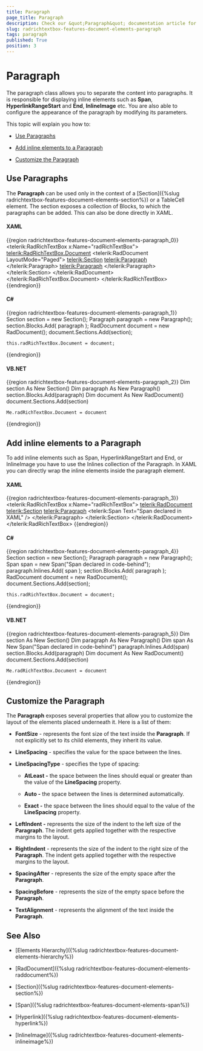 ```yaml
---
title: Paragraph
page_title: Paragraph
description: Check our &quot;Paragraph&quot; documentation article for the RadRichTextBox WPF control.
slug: radrichtextbox-features-document-elements-paragraph
tags: paragraph
published: True
position: 3
---
```


# Paragraph



The paragraph class allows you to separate the content into paragraphs. It is responsible for displaying inline elements such as __Span__, __HyperlinkRangeStart__ and __End__, __InlineImage__ etc. You are also able to configure the appearance of the paragraph by modifying its parameters.

This topic will explain you how to:

* [Use Paragraphs](#use-paragraphs)

* [Add inline elements to a Paragraph](#add-inline-elements-to-a-paragraph)

* [Customize the Paragraph](#customize-the-paragraph)

## Use Paragraphs

The __Paragraph__ can be used only in the context of a [Section]({%slug radrichtextbox-features-document-elements-section%}) or a TableCell element. The section exposes a collection of Blocks, to which the paragraphs can be added. This can also be done directly in XAML.

#### __XAML__

{{region radrichtextbox-features-document-elements-paragraph_0}}
	<telerik:RadRichTextBox x:Name="radRichTextBox">
	    <telerik:RadRichTextBox.Document>
	        <telerik:RadDocument LayoutMode="Paged">
	            <telerik:Section>
	                <telerik:Paragraph>
	                </telerik:Paragraph>
	                <telerik:Paragraph>
	                </telerik:Paragraph>
	            </telerik:Section>
	        </telerik:RadDocument>
	    </telerik:RadRichTextBox.Document>
	</telerik:RadRichTextBox>
{{endregion}}



#### __C#__

{{region radrichtextbox-features-document-elements-paragraph_1}}
	Section section = new Section();
	Paragraph paragraph = new Paragraph();
	section.Blocks.Add( paragraph );
	RadDocument document = new RadDocument();
	document.Sections.Add(section);
	
	this.radRichTextBox.Document = document;
{{endregion}}



#### __VB.NET__

{{region radrichtextbox-features-document-elements-paragraph_2}}
	Dim section As New Section()
	Dim paragraph As New Paragraph()
	section.Blocks.Add(paragraph)
	Dim document As New RadDocument()
	document.Sections.Add(section)
	
	Me.radRichTextBox.Document = document
{{endregion}}



## Add inline elements to a Paragraph

To add inline elements such as Span, HyperlinkRangeStart and End, or InlineImage you have to use the Inlines collection of the Paragraph. In XAML you can directly wrap the inline elements inside the paragraph element.

#### __XAML__

{{region radrichtextbox-features-document-elements-paragraph_3}}
	<telerik:RadRichTextBox x:Name="radRichTextBox">
	    <telerik:RadDocument>
	        <telerik:Section>
	            <telerik:Paragraph>
	                <telerik:Span Text="Span declared in XAML" />
	            </telerik:Paragraph>
	        </telerik:Section>
	    </telerik:RadDocument>
	</telerik:RadRichTextBox>
{{endregion}}



#### __C#__

{{region radrichtextbox-features-document-elements-paragraph_4}}
	Section section = new Section();
	Paragraph paragraph = new Paragraph();
	Span span = new Span("Span declared in code-behind");
	paragraph.Inlines.Add( span );
	section.Blocks.Add( paragraph );
	RadDocument document = new RadDocument();
	document.Sections.Add(section);
	
	this.radRichTextBox.Document = document;
{{endregion}}



#### __VB.NET__

{{region radrichtextbox-features-document-elements-paragraph_5}}
	Dim section As New Section()
	Dim paragraph As New Paragraph()
	Dim span As New Span("Span declared in code-behind")
	paragraph.Inlines.Add(span)
	section.Blocks.Add(paragraph)
	Dim document As New RadDocument()
	document.Sections.Add(section)
	
	Me.radRichTextBox.Document = document
{{endregion}}



## Customize the Paragraph

The __Paragraph__ exposes several properties that allow you to customize the layout of the elements placed underneath it. Here is a list of them:

* __FontSize__ - represents the font size of the text inside the __Paragraph__. If not explicitly set to its child elements, they inherit its value.

* __LineSpacing__ - specifies the value for the space between the lines.

* __LineSpacingType__ - specifies the type of spacing:

	* __AtLeast -__ the space between the lines should equal or greater than the value of the __LineSpacing__ property.

	* __Auto -__ the space between the lines is determined automatically.

	* __Exact -__ the space between the lines should equal to the value of the __LineSpacing__ property.

* __LeftIndent -__ represents the size of the indent to the left size of the __Paragraph__. The indent gets applied together with the respective margins to the layout.

* __RightIndent__ - represents the size of the indent to the right size of the __Paragraph__. The indent gets applied together with the respective margins to the layout.

* __SpacingAfter__ - represents the size of the empty space after the __Paragraph__.

* __SpacingBefore__ - represents the size of the empty space before the __Paragraph__.

* __TextAlignment__ - represents the alignment of the text inside the __Paragraph__.

## See Also

 * [Elements Hierarchy]({%slug radrichtextbox-features-document-elements-hierarchy%})

 * [RadDocument]({%slug radrichtextbox-features-document-elements-raddocument%})

 * [Section]({%slug radrichtextbox-features-document-elements-section%})

 * [Span]({%slug radrichtextbox-features-document-elements-span%})

 * [Hyperlink]({%slug radrichtextbox-features-document-elements-hyperlink%})

 * [InlineImage]({%slug radrichtextbox-features-document-elements-inlineimage%})
